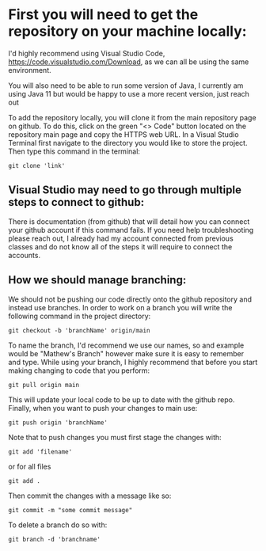 # First you will need to get the repository on your machine locally:
I'd highly recommend using Visual Studio Code, https://code.visualstudio.com/Download, as we can all be using the same environment.

You will also need to be able to run some version of Java, I currently am using Java 11 but would be happy to use a more recent version, just reach out

To add the repository locally, you will clone it from the main repository page on github. To do this, click on the green "<> Code" button located on the repository main page and copy the HTTPS web URL.
In a Visual Studio Terminal first navigate to the directory you would like to store the project.
Then type this command in the terminal:
```
git clone 'link'
```
## Visual Studio may need to go through multiple steps to connect to github:
There is documentation (from github) that will detail how you can connect your github account if this command fails. If you need help troubleshooting please reach out, I already had my account connected from previous classes and do not know all of the steps it will require to connect the accounts.

## How we should manage branching:
We should not be pushing our code directly onto the github repository and instead use branches.
In order to work on a branch you will write the following command in the project directory:
```
git checkout -b 'branchName' origin/main
```
To name the branch, I'd recommend we use our names, so and example would be "Mathew's Branch" however make sure it is easy to remember and type.
While using your branch, I highly recommend that before you start making changing to code that you perform:
```
git pull origin main
```
This will update your local code to be up to date with the github repo.
Finally, when you want to push your changes to main use:
```
git push origin 'branchName'
```
Note that to push changes you must first stage the changes with:
```
git add 'filename'
```
or for all files
```
git add .
```
Then commit the changes with a message like so:
```
git commit -m "some commit message"
```
To delete a branch do so with:
```
git branch -d 'branchname'
